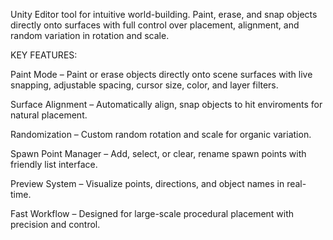 Unity Editor tool for intuitive world-building. Paint, erase, and snap objects directly onto surfaces with full control over placement, alignment, and random variation in rotation and scale.

KEY FEATURES:

Paint Mode – Paint or erase objects directly onto scene surfaces with live snapping, adjustable spacing, cursor size, color, and layer filters.

Surface Alignment – Automatically align, snap objects to hit enviroments for natural placement.

Randomization – Custom random rotation and scale for organic variation.

Spawn Point Manager – Add, select, or clear, rename spawn points with friendly list interface.

Preview System – Visualize points, directions, and object names in real-time.

Fast Workflow – Designed for large-scale procedural placement with precision and control.
